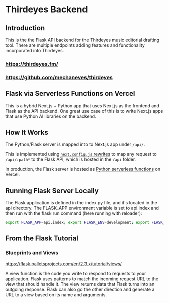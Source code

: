 # Thirdeyes Backend



## Introduction

This is the the Flask API backend for the Thirdeyes music editorial drafting tool. There are multiple endpoints adding features and functionality incorporated into Thirdeyes.

### https://thirdeyes.fm/

### https://github.com/mechaneyes/thirdeyes


## Flask via Serverless Functions on Vercel

This is a hybrid Next.js + Python app that uses Next.js as the frontend and Flask as the API backend. One great use case of this is to write Next.js apps that use Python AI libraries on the backend.

## How It Works

The Python/Flask server is mapped into to Next.js app under `/api/`.

This is implemented using [`next.config.js` rewrites](https://github.com/vercel/examples/blob/main/python/nextjs-flask/next.config.js) to map any request to `/api/:path*` to the Flask API, which is hosted in the `/api` folder.

In production, the Flask server is hosted as [Python serverless functions](https://vercel.com/docs/concepts/functions/serverless-functions/runtimes/python) on Vercel.

## Running Flask Server Locally

<!-- ```bash
FLASK_DEBUG=1 pip3 install -r requirements.txt && python3 -m flask --app api/flaskr --debug run -p 5328
``` -->

The Flask application is defined in the index.py file, and it's located in the api directory. The FLASK_APP environment variable is set to api.index and then run with the flask run command (here running with reloader):

```bash
export FLASK_APP=api.index; export FLASK_ENV=development; export FLASK_DEBUG=1; flask run -p 5328
```


## From the Flask Tutorial

### Blueprints and Views

https://flask.palletsprojects.com/en/2.3.x/tutorial/views/

A view function is the code you write to respond to requests to your application. Flask uses patterns to match the incoming request URL to the view that should handle it. The view returns data that Flask turns into an outgoing response. Flask can also go the other direction and generate a URL to a view based on its name and arguments.

